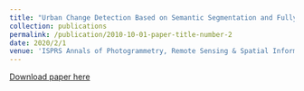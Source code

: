 ```yaml
---
title: "Urban Change Detection Based on Semantic Segmentation and Fully Convolutional LSTM Networks."
collection: publications
permalink: /publication/2010-10-01-paper-title-number-2
date: 2020/2/1
venue: 'ISPRS Annals of Photogrammetry, Remote Sensing & Spatial Information Sciences'
---
```

[Download paper here](https://pdfs.semanticscholar.org/99fb/b449978d9d70b3421c2e4dcfe3f8b082a0c2.pdf)
